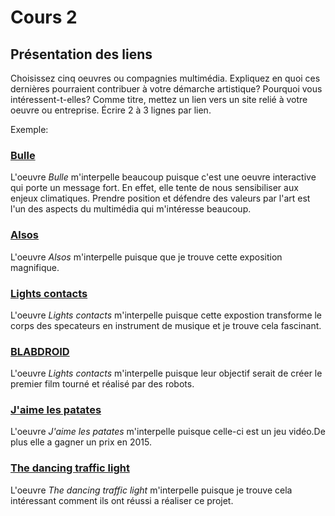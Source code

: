 # Cours 2
## Présentation des liens
Choisissez cinq oeuvres ou compagnies multimédia. Expliquez en quoi ces dernières pourraient contribuer à votre démarche artistique? Pourquoi vous intéressent-t-elles? Comme titre, mettez un lien vers un site relié à votre oeuvre ou entreprise. Écrire 2 à 3 lignes par lien.

Exemple: 
### [Bulle](https://www.onf.ca/interactif/bulle/) 
L'oeuvre *Bulle* m'interpelle beaucoup puisque c'est une oeuvre interactive qui porte un message fort. En effet, elle tente de nous sensibiliser aux enjeux climatiques. Prendre position et défendre des valeurs par l'art est l'un des aspects du multimédia qui m'intéresse beaucoup. 

### [Alsos](http://www.scenocosme.com/alsos.htm)
L'oeuvre *Alsos* m'interpelle puisque que je trouve cette exposition magnifique.

### [Lights contacts](http://www.scenocosme.com/contacts_installation.htm)
L'oeuvre *Lights contacts* m'interpelle puisque cette expostion transforme le corps des specateurs en instrument de musique et je trouve cela fascinant.

### [BLABDROID](http://www.benhoguet.com/hall-of-fame/blabdroid/) 
L'oeuvre *Lights contacts* m'interpelle puisque leur objectif serait de créer le premier film tourné et réalisé par des robots.

### [J'aime les patates](http://jaimelespatates.onf.ca/) 
L'oeuvre *J'aime les patates* m'interpelle puisque celle-ci est un jeu vidéo.De plus elle a gagner un prix en 2015.

### [The dancing traffic light](https://www.journal-du-design.fr/pop-culture/the-dancing-traffic-light-smart-49878/) 
L'oeuvre *The dancing traffic light* m'interpelle puisque je trouve cela intéressant comment ils ont réussi a réaliser ce projet.

